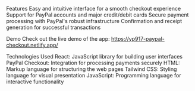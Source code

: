 Features
Easy and intuitive interface for a smooth checkout experience
Support for PayPal accounts and major credit/debit cards
Secure payment processing with PayPal's robust infrastructure
Confirmation and receipt generation for successful transactions

Demo
Check out the live demo of the app: https://yp917-paypal-checkout.netlify.app/

Technologies Used
React: JavaScript library for building user interfaces
PayPal Checkout: Integration for processing payments securely
HTML: Markup language for structuring the web pages
Tailwind CSS: Styling language for visual presentation
JavaScript: Programming language for interactive functionality
